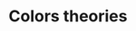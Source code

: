---
layout: topic
permalink: /learning/colors-theories/
id: colors
hide_navigation: true
title: Colors theories
infos:
  title: Colors theories
  days: 27
  description: Understand color theories in one month and build color palettes with confidence
resources:
  - title: Interaction of Color — Albers Josef
    url: https://www.amazon.com/Interaction-Color-Revised-Josef-Albers/dp/0300018460
  - title: How pictures work — Molly Bang
    url: https://www.amazon.com/Picture-This-How-Pictures-Work/dp/1452151997
  - title: Practical Color Theory for People Who Code
    url: https://tallys.github.io/color-theory/
projects_ideas:
  - title: Produce 3 different color palettes and publish them in Adobe Color
  - title: Build a script to generate programatically color palettes
experiences:
  - title: How I learnt about color theories and made my best color palettes in one month
    url: https://medium.com/learning-lab/how-i-learnt-about-color-theories-and-made-my-best-color-palettes-in-one-month-a461604ca669
    source: medium.com
    author: Sandoche Adittane
projects_outcome:
  - name: Colors interactor tool
    type: Website
    url: https://colors.learn.uno/
    author: Sandoche Adittane
  - name: SASS Colors playground
    type: Source code
    url: https://codepen.io/sandoche/pen/KyzMZe
    author: Sandoche Adittane
  - name: 5 color palettes
    type: Color palettes
    url: https://color.adobe.com/fr/explore/?q=userId%3A679211BF4FE0AFD20A490D45%40AdobeID
    author: Sandoche Adittane
---